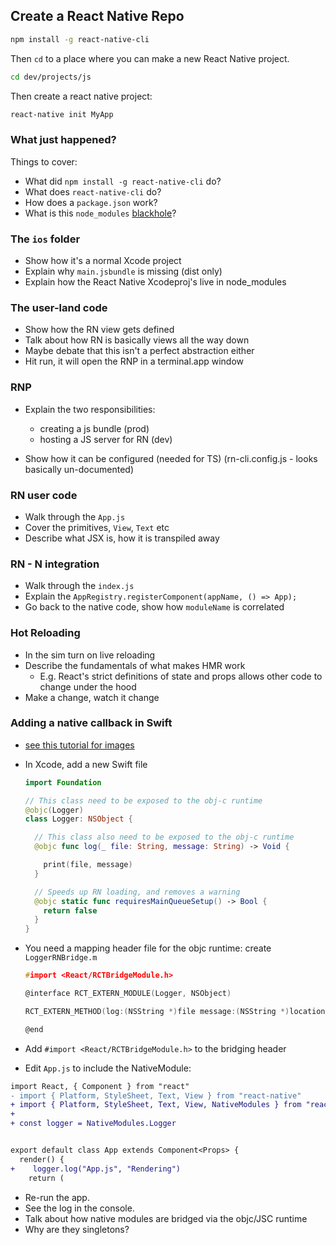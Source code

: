 ## Create a React Native Repo

```sh
npm install -g react-native-cli
```

Then `cd` to a place where you can make a new React Native project.

```sh
cd dev/projects/js
```

Then create a react native project:

```sh
react-native init MyApp
```

### What just happened?

Things to cover:

- What did `npm install -g react-native-cli` do?
- What does `react-native-cli` do?
- How does a `package.json` work?
- What is this `node_modules` [blackhole](https://i.redd.it/tfugj4n3l6ez.png)?

### The `ios` folder

- Show how it's a normal Xcode project
- Explain why `main.jsbundle` is missing (dist only)
- Explain how the React Native Xcodeproj's live in node_modules

### The user-land code

- Show how the RN view gets defined
- Talk about how RN is basically views all the way down
- Maybe debate that this isn't a perfect abstraction either
- Hit run, it will open the RNP in a terminal.app window

### RNP

- Explain the two responsibilities:

  - creating a js bundle (prod)
  - hosting a JS server for RN (dev)

- Show how it can be configured (needed for TS) (rn-cli.config.js - looks basically un-documented)

### RN user code

- Walk through the `App.js`
- Cover the primitives, `View`, `Text` etc
- Describe what JSX is, how it is transpiled away

### RN - N integration

- Walk through the `index.js`
- Explain the `AppRegistry.registerComponent(appName, () => App);`
- Go back to the native code, show how `moduleName` is correlated

### Hot Reloading

- In the sim turn on live reloading
- Describe the fundamentals of what makes HMR work
  - E.g. React's strict definitions of state and props allows other code to change under the hood
- Make a change, watch it change

### Adding a native callback in Swift

- [see this tutorial for images](https://moduscreate.com/blog/swift-modules-for-react-native/)

- In Xcode, add a new Swift file

  ```swift
  import Foundation

  // This class need to be exposed to the obj-c runtime
  @objc(Logger)
  class Logger: NSObject {

    // This class also need to be exposed to the obj-c runtime
    @objc func log(_ file: String, message: String) -> Void {

      print(file, message)
    }

    // Speeds up RN loading, and removes a warning
    @objc static func requiresMainQueueSetup() -> Bool {
      return false
    }
  }
  ```

- You need a mapping header file for the objc runtime: create `LoggerRNBridge.m`

  ```h
  #import <React/RCTBridgeModule.h>

  @interface RCT_EXTERN_MODULE(Logger, NSObject)

  RCT_EXTERN_METHOD(log:(NSString *)file message:(NSString *)location)

  @end
  ```

- Add `#import <React/RCTBridgeModule.h>` to the bridging header

- Edit `App.js` to include the NativeModule:

```diff
import React, { Component } from "react"
- import { Platform, StyleSheet, Text, View } from "react-native"
+ import { Platform, StyleSheet, Text, View, NativeModules } from "react-native"
+
+ const logger = NativeModules.Logger


export default class App extends Component<Props> {
  render() {
+    logger.log("App.js", "Rendering")
    return (
```

- Re-run the app.
- See the log in the console.
- Talk about how native modules are bridged via the objc/JSC runtime
- Why are they singletons?
